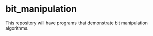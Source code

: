 # bit_manipulation

This repository will have programs that demonstrate bit manipulation algorithms.
